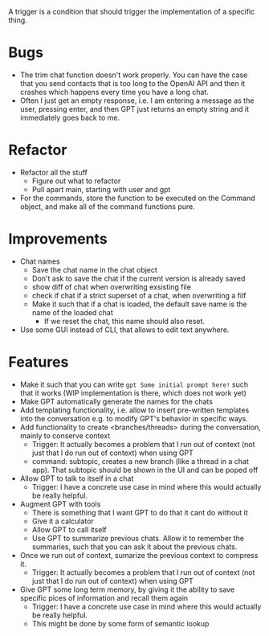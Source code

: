 A trigger is a condition that should trigger the implementation of a specific thing.

# Bugs
- The trim chat function doesn't work properly. You can have the case that you send contacts that is too long to the OpenAI API and then it crashes which happens every time you have a long chat.
- Often I just get an empty response, i.e. I am entering a message as the user, pressing enter, and then GPT just returns an empty string and it immediately goes back to me.

# Refactor
- Refactor all the stuff
    - Figure out what to refactor
    - Pull apart main, starting with user and gpt
- For the commands, store the function to be executed on the Command object, and make all of the command functions pure.

# Improvements
- Chat names
    - Save the chat name in the chat object
    - Don't ask to save the chat if the current version is already saved
    - show diff of chat when overwriting exsisting file
    - check if chat if a strict superset of a chat, when overwriting a filf
    - Make it such that if a chat is loaded, the default save name is the name of the loaded chat
        - If we reset the chat, this name should also reset.
- Use some GUI instead of CLI, that allows to edit text anywhere.

# Features
- Make it such that you can write `gpt Some initial prompt here!` such that it works (WIP implementation is there, which does not work yet)
- Make GPT automatically generate the names for the chats
- Add templating functionality, i.e. allow to insert pre-written templates into the conversation e.g. to modify GPT's behavior in specific ways.
- Add functionality to create <branches/threads> during the conversation, mainly to conserve context
    - Trigger: It actually becomes a problem that I run out of context (not just that I do run out of context) when using GPT
    - command: subtopic, creates a new branch (like a thread in a chat app). That subtopic should be shown in the UI and can be poped off
- Allow GPT to talk to itself in a chat
    - Trigger: I have a concrete use case in mind where this would actually be really helpful. 
- Augment GPT with tools
    - There is something that I want GPT to do that it cant do without it
    - Give it a calculator
    - Allow GPT to call itself
    - Use GPT to summarize previous chats. Allow it to remember the summaries, such that you can ask it about the previous chats.
- Once we run out of context, sumarize the previous context to compress it.
    - Trigger: It actually becomes a problem that I run out of context (not just that I do run out of context) when using GPT
- Give GPT some long term memory, by giving it the ability to save specific pices of information and recall them again
    - Trigger: I have a concrete use case in mind where this would actually be really helpful. 
    - This might be done by some form of semantic lookup